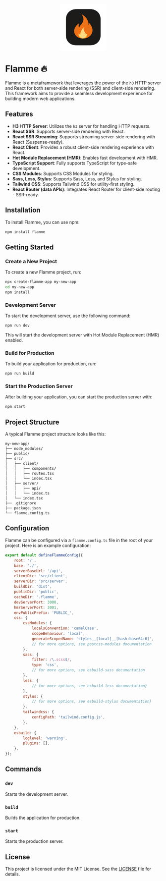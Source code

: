 <p align="center">
<img src="https://raw.githubusercontent.com/jeremy93-2008/flammejs/main/images/flamme.png" alt="Flamme Icon" width="150px">
</p>

# Flamme 🔥

Flamme is a metaframework that leverages the power of the `h3` HTTP server and React for both server-side rendering (SSR) and client-side rendering. This framework aims to provide a seamless development experience for building modern web applications.

## Features

- **H3 HTTP Server**: Utilizes the `h3` server for handling HTTP requests.
- **React SSR**: Supports server-side rendering with React.
- **React SSR Streaming**: Supports streaming server-side rendering with React (Suspense-ready).
- **React Client**: Provides a robust client-side rendering experience with React.
- **Hot Module Replacement (HMR)**: Enables fast development with HMR.
- **TypeScript Support**: Fully supports TypeScript for type-safe development.
- **CSS Modules**: Supports CSS Modules for styling.
- **Sass, Less, Stylus**: Supports Sass, Less, and Stylus for styling.
- **Tailwind CSS**: Supports Tailwind CSS for utility-first styling.
- **React Router (data APIs)**: Integrates React Router for client-side routing - SSR-ready.

## Installation

To install Flamme, you can use npm:

```sh
npm install flamme
```

## Getting Started

### Create a New Project

To create a new Flamme project, run:

```sh
npx create-flamme-app my-new-app
cd my-new-app
npm install
```

### Development Server

To start the development server, use the following command:

```sh
npm run dev
```

This will start the development server with Hot Module Replacement (HMR) enabled.

### Build for Production

To build your application for production, run:

```sh
npm run build
```

### Start the Production Server

After building your application, you can start the production server with:

```sh
npm start
```

## Project Structure

A typical Flamme project structure looks like this:

```
my-new-app/
├── node_modules/
├── public/
├── src/
│   ├── client/
│   │   ├── components/
│   │   ├── routes.tsx
│   │   └── index.tsx
│   ├── server/
│   │   ├── api/
│   │   └── index.ts
│   └── index.tsx
├── .gitignore
├── package.json
└── flamme.config.ts
```

## Configuration

Flamme can be configured via a `flamme.config.ts` file in the root of your project. Here is an example configuration:

```js
export default defineFlammeConfig({
    root: '/',
    base: './',
    serverBaseUrl: '/api',
    clientDir: 'src/client',
    serverDir: 'src/server',
    buildDir: 'dist',
    publicDir: 'public',
    cacheDir: '.flamme',
    devServerPort: 3000,
    hmrServerPort: 3001,
    envPublicPrefix: 'PUBLIC_',
    css: {
        cssModules: {
            localsConvention: 'camelCase',
            scopeBehaviour: 'local',
            generateScopedName: 'styles__[local]__[hash:base64:6]',
            // for more options, see postcss-modules documentation
        },
        sass: {
            filter: /\.scss$/,
            type: 'css',
            // for more options, see esbuild-sass documentation
        },
        less: {
            // for more options, see esbuild-less documentation}
        },
        stylus: {
            // for more options, see esbuild-stylus documentation}
        },
        tailwindcss: {
            configPath: 'tailwind.config.js',
        },
    },
    esbuild: {
        loglevel: 'warning',
        plugins: [],
    },
});
```

## Commands

### `dev`

Starts the development server.

### `build`

Builds the application for production.

### `start`

Starts the production server.

## License

This project is licensed under the MIT License. See the [LICENSE](LICENSE) file for details.

